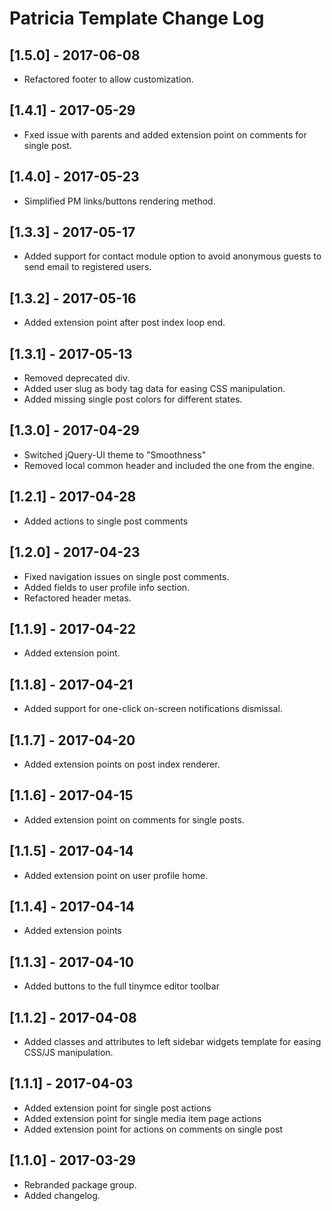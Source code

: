
# Patricia Template Change Log

## [1.5.0] - 2017-06-08

- Refactored footer to allow customization.

## [1.4.1] - 2017-05-29

- Fxed issue with parents and added extension point on comments for single post.

## [1.4.0] - 2017-05-23

- Simplified PM links/buttons rendering method.

## [1.3.3] - 2017-05-17

- Added support for contact module option to avoid anonymous guests to send email to registered users.

## [1.3.2] - 2017-05-16

- Added extension point after post index loop end.

## [1.3.1] - 2017-05-13

- Removed deprecated div.
- Added user slug as body tag data for easing CSS manipulation.
- Added missing single post colors for different states.

## [1.3.0] - 2017-04-29

- Switched jQuery-UI theme to "Smoothness"
- Removed local common header and included the one from the engine.

## [1.2.1] - 2017-04-28

- Added actions to single post comments

## [1.2.0] - 2017-04-23

- Fixed navigation issues on single post comments.
- Added fields to user profile info section.
- Refactored header metas.

## [1.1.9] - 2017-04-22

- Added extension point.

## [1.1.8] - 2017-04-21

- Added support for one-click on-screen notifications dismissal.

## [1.1.7] - 2017-04-20

- Added extension points on post index renderer.

## [1.1.6] - 2017-04-15

- Added extension point on comments for single posts.

## [1.1.5] - 2017-04-14

- Added extension point on user profile home.

## [1.1.4] - 2017-04-14

- Added extension points

## [1.1.3] - 2017-04-10

- Added buttons to the full tinymce editor toolbar

## [1.1.2] - 2017-04-08

- Added classes and attributes to left sidebar widgets template
  for easing CSS/JS manipulation.

## [1.1.1] - 2017-04-03

- Added extension point for single post actions
- Added extension point for single media item page actions
- Added extension point for actions on comments on single post

## [1.1.0] - 2017-03-29

- Rebranded package group.
- Added changelog.
